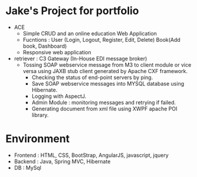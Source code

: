 # Jake's Project for portfolio
* ACE
	- Simple CRUD and an online education Web Application 
	- Fucntions : User (Login, Logout, Register, Edit, Delete)
		Book(Add book, Dashboard)
	- Responsive web application
* retriever : C3 Gateway (In-House EDI message broker)
	- Tossing SOAP webservice message from M3 to client module or vice versa using JAXB stub client generated by Apache CXF framework.
        - Checking the status of end-point servers by ping.
        - Save SOAP webservice messages into MYSQL database using Hibernate.
        - Logging with AspectJ.
        - Admin Module : monitoring messages and retrying if failed.
        - Generating document from xml file using XWPF apache POI library.

# Environment
- Frontend : HTML, CSS, BootStrap, AngularJS, javascript, jquery
- Backend : Java, Spring MVC, Hibernate
- DB : MySql
